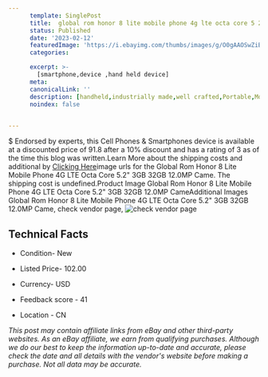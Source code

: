 ```yaml
---
      template: SinglePost
      title:  global rom honor 8 lite mobile phone 4g lte octa core 5 2 3gb 32gb 12 0mp came
      status: Published
      date: '2023-02-12'
      featuredImage: 'https://i.ebayimg.com/thumbs/images/g/O0gAAOSwZiBhFLqK/s-l225.jpg'
      categories: 

      excerpt: >-
        [smartphone,device ,hand held device]
      meta:
      canonicalLink: ''
      description: [handheld,industrially made,well crafted,Portable,Mobile,Compact,Convenient,Lightweight,Maneuverable,Man-portable,Miniature,Carriable,Hand-held,Light,Holdable,Transportable,Mobile device,Pocket-sized,On-the-go,Wireless,Cordless,Compact size,Convenient size, smartphone,device ,hand held device]
      noindex: false

        
---
```

$
    Endorsed by experts, this Cell Phones & Smartphones device is available at a discounted price of 91.8 after a 10% discount and has a rating of 3 as of the time this blog was written.Learn More about the shipping costs and additional by [Clicking Here](https://www.ebay.com/itm/194957654339?hash=item2d6461b943%3Ag%3AO0gAAOSwZiBhFLqK&mkevt=1&mkcid=1&mkrid=711-53200-19255-0&campid=%253CePNCampaignId%253E&customid=%253CreferenceId%253E&toolid=10049)image urls for the  Global Rom Honor 8 Lite Mobile Phone 4G LTE Octa Core 5.2" 3GB 32GB 12.0MP Came. The shipping cost is undefined.Product Image Global Rom Honor 8 Lite Mobile Phone 4G LTE Octa Core 5.2" 3GB 32GB 12.0MP CameAdditional Images Global Rom Honor 8 Lite Mobile Phone 4G LTE Octa Core 5.2" 3GB 32GB 12.0MP Came, check vendor page, ![check vendor page](https://origin-galleryplus.ebayimg.com/ws/web/194957654339_2_0_1/225x225.jpg,https://origin-galleryplus.ebayimg.com/ws/web/194957654339_3_0_1/225x225.jpg,https://origin-galleryplus.ebayimg.com/ws/web/194957654339_4_0_1/225x225.jpg,https://origin-galleryplus.ebayimg.com/ws/web/194957654339_5_0_1/225x225.jpg,https://origin-galleryplus.ebayimg.com/ws/web/194957654339_6_0_1/225x225.jpg,https://origin-galleryplus.ebayimg.com/ws/web/194957654339_7_0_1/225x225.jpg,https://origin-galleryplus.ebayimg.com/ws/web/194957654339_8_0_1/225x225.jpg,https://origin-galleryplus.ebayimg.com/ws/web/194957654339_9_0_1/225x225.jpg,https://origin-galleryplus.ebayimg.com/ws/web/194957654339_10_0_1/225x225.jpg,https://origin-galleryplus.ebayimg.com/ws/web/194957654339_11_0_1/225x225.jpg,https://origin-galleryplus.ebayimg.com/ws/web/194957654339_12_0_1/225x225.jpg)
    
    

 ## Technical Facts 



     
      

 - Condition- New 


      

 - Listed Price- 102.00 


      

 - Currency- USD 


      

 - Feedback score - 41 


      

 - Location - CN 


      
      

 *_This post may contain affiliate links from eBay and other third-party websites. As an eBay affiliate, we earn from qualifying purchases. Although we do our best to keep the information up-to-date and accurate, please check the date and all details with the vendor's website before making a purchase. Not all data may be accurate._*



    
    
    
    
    